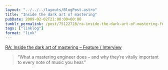 ```yaml
---
layout: "../../../layouts/BlogPost.astro"
title: "Inside the dark art of mastering"
pubDate: 2009-02-02T21:00:00+00:00
tumblr_permalink: /post/75122728/ra-inside-the-dark-art-of-mastering-feature
tags: ["linklog"]
format: "link"
---
```


[RA: Inside the dark art of mastering &#8211; Feature / Interview][1]

> &ldquo;What a mastering engineer does &#8211; and why they&rsquo;re vitally important to every note of music you hear.&rdquo;

[1]: http://www.residentadvisor.net/feature-read.aspx?id=1007
